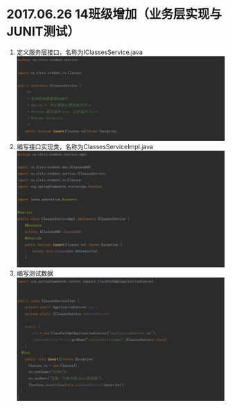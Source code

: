 # 2017.06.26 14班级增加（业务层实现与JUNIT测试）

1. 定义服务层接口，名称为IClassesService.java
	![](../images/39.jpg)  
1. 编写接口实现类，名称为ClassesServiceImpl.java  
	![](../images/40.jpg)  
1. 编写测试数据  
	![](../images/41.jpg)  